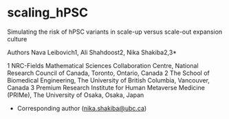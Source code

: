 # scaling_hPSC

Simulating the risk of hPSC variants in scale-up versus scale-out expansion culture
 
Authors
Nava Leibovich1, Ali Shahdoost2, Nika Shakiba2,3*
 
1 NRC-Fields Mathematical Sciences Collaboration Centre, National Research Council of Canada, Toronto, Ontario, Canada
2 The School of Biomedical Engineering, The University of British Columbia, Vancouver, Canada
3 Premium Research Institute for Human Metaverse Medicine (PRIMe), The University of Osaka, Osaka, Japan
* Corresponding author (nika.shakiba@ubc.ca)
